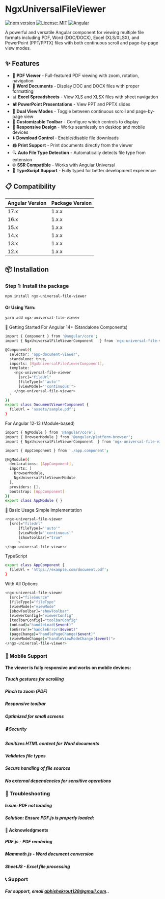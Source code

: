 
# NgxUniversalFileViewer

[![npm version](https://badge.fury.io/js/ngx-universal-file-viewer.svg)](https://www.npmjs.com/package/ngx-universal-file-viewer)
[![License: MIT](https://img.shields.io/badge/License-MIT-yellow.svg)](https://opensource.org/licenses/MIT)
[![Angular](https://img.shields.io/badge/Angular-12%2B-red)](https://angular.io/)

A powerful and versatile Angular component for viewing multiple file formats including PDF, Word (DOC/DOCX), Excel (XLS/XLSX), and PowerPoint (PPT/PPTX) files with both continuous scroll and page-by-page view modes.

## ✨ Features

- 📄 **PDF Viewer** - Full-featured PDF viewing with zoom, rotation, navigation
- 📝 **Word Documents** - Display DOC and DOCX files with proper formatting
- 📊 **Excel Spreadsheets** - View XLS and XLSX files with sheet navigation
- 📽️ **PowerPoint Presentations** - View PPT and PPTX slides
- 🔄 **Dual View Modes** - Toggle between continuous scroll and page-by-page view
- 🎨 **Customizable Toolbar** - Configure which controls to display
- 📱 **Responsive Design** - Works seamlessly on desktop and mobile devices
- ⬇️ **Download Control** - Enable/disable file downloads
- 🖨️ **Print Support** - Print documents directly from the viewer
- 🔍 **Auto File Type Detection** - Automatically detects file type from extension
- 🌐 **SSR Compatible** - Works with Angular Universal
- 💪 **TypeScript Support** - Fully typed for better development experience

## 📋 Compatibility

| Angular Version | Package Version |
|----------------|-----------------|
| 17.x           | 1.x.x          |
| 16.x           | 1.x.x          |
| 15.x           | 1.x.x          |
| 14.x           | 1.x.x          |
| 13.x           | 1.x.x          |
| 12.x           | 1.x.x          |

## 📦 Installation

### Step 1: Install the package

```bash
npm install ngx-universal-file-viewer
```

#### Or Using Yarn:
```bash
yarn add ngx-universal-file-viewer
```

🚀 Getting Started
For Angular 14+ (Standalone Components)

```bash
import { Component } from '@angular/core';
import { NgxUniversalFileViewerComponent   } from 'ngx-universal-file-viewer';

@Component({
  selector: 'app-document-viewer',
  standalone: true,
  imports: [NgxUniversalFileViewerComponent],
  template: `
    <ngx-universal-file-viewer
      [src]="fileUrl"
      [fileType]="'auto'"
      [viewMode]="'continuous'">
    </ngx-universal-file-viewer>
  `
})
export class DocumentViewerComponent {
  fileUrl = 'assets/sample.pdf';
}
```
For Angular 12-13 (Module-based)
```bash 
import { NgModule } from '@angular/core';
import { BrowserModule } from '@angular/platform-browser';
import { NgxUniversalFileViewerComponent  } from 'ngx-universal-file-viewer';

import { AppComponent } from './app.component';

@NgModule({
  declarations: [AppComponent],
  imports: [
    BrowserModule,
    NgxUniversalFileViewerModule
  ],
  providers: [],
  bootstrap: [AppComponent]
})
export class AppModule { }
```
📖 Basic Usage
Simple Implementation
```bash
<ngx-universal-file-viewer
  [src]="fileUrl"
      [fileType]="'auto'"
      [viewMode]="'continuous'"
      [showToolbar]="true"
      >
</ngx-universal-file-viewer>
```
TypeScript
```bash
export class AppComponent {
  fileUrl = 'https://example.com/document.pdf';
}
```
With All Options
```bash
<ngx-universal-file-viewer
  [src]="fileSource"
  [fileType]="fileType"
  [viewMode]="viewMode"
  [showToolbar]="showToolbar"
  [viewerConfig]="viewerConfig"
  [toolbarConfig]="toolbarConfig"
  (onLoad)="handleLoad($event)"
  (onError)="handleError($event)"
  (pageChange)="handlePageChange($event)"
  (viewModeChange)="handleViewModeChange($event)">
</ngx-universal-file-viewer>
```

### 📱 Mobile Support
#### The viewer is fully responsive and works on mobile devices:

##### Touch gestures for scrolling
##### Pinch to zoom (PDF)
##### Responsive toolbar
##### Optimized for small screens
##### 🔒 Security
##### Sanitizes HTML content for Word documents
##### Validates file types
##### Secure handling of file sources
##### No external dependencies for sensitive operations


### 🐛 Troubleshooting
##### Issue: PDF not loading
##### Solution: Ensure PDF.js is properly loaded:




#### 🙏 Acknowledgments
##### PDF.js - PDF rendering
##### Mammoth.js - Word document conversion
##### SheetJS - Excel file processing



### 📞 Support
##### For support, email abhishekrout128@gmail.com..

